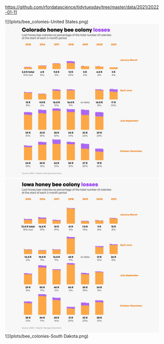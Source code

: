 https://github.com/rfordatascience/tidytuesday/tree/master/data/2021/2022-01-11

![](plots/bee_colonies-United States.png)
![](plots/bee_colonies-Colorado.png)
![](plots/bee_colonies-Iowa.png)
![](plots/bee_colonies-South Dakota.png)
